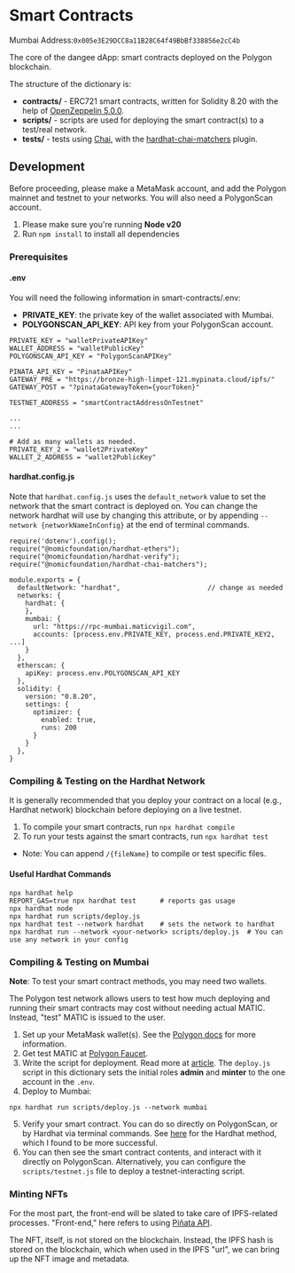 # Smart Contracts
Mumbai Address:```0x005e3E29DCC8a11B28C64f49BbBf338856e2cC4b```

The core of the dangee dApp: smart contracts deployed on the Polygon blockchain.

The structure of the dictionary is: 
- **contracts/** - ERC721 smart contracts, written for Solidity 8.20 with the help of [OpenZeppelin 5.0.0](https://www.openzeppelin.com/contractsv).
- **scripts/** - scripts are used for deploying the smart contract(s) to a test/real network.
- **tests/** - tests using [Chai](https://www.chaijs.com), with the [hardhat-chai-matchers](https://hardhat.org/hardhat-chai-matchers/docs/reference) plugin. 

## Development
Before proceeding, please make a MetaMask account, and add the Polygon mainnet and testnet to your networks. You will also need a PolygonScan account.
1. Please make sure you're running  **Node v20**
2. Run ```npm install``` to install all dependencies

### Prerequisites
#### .env
You will need the following information in smart-contracts/.env:

- **PRIVATE_KEY**: the private key of the wallet associated with Mumbai.
- **POLYGONSCAN_API_KEY**: API key from your PolygonScan account.

```shell
PRIVATE_KEY = "walletPrivateAPIKey"
WALLET_ADDRESS = "walletPublicKey"
POLYGONSCAN_API_KEY = "PolygonScanAPIKey"

PINATA_API_KEY = "PinataAPIKey"
GATEWAY_PRE = "https://bronze-high-limpet-121.mypinata.cloud/ipfs/"
GATEWAY_POST = "?pinataGatewayToken={yourToken}"

TESTNET_ADDRESS = "smartContractAddressOnTestnet"

...
...

# Add as many wallets as needed.
PRIVATE_KEY_2 = "wallet2PrivateKey"
WALLET_2_ADDRESS = "wallet2PublicKey"
```

#### hardhat.config.js
Note that ```hardhat.config.js``` uses the ```default_network``` value to set the
network that the smart contract is deployed on. You can change the network hardhat will
use by changing this attribute, or by appending ```--network {networkNameInConfig}``` 
at the end of terminal commands.
```shell
require('dotenv').config();
require("@nomicfoundation/hardhat-ethers");
require("@nomicfoundation/hardhat-verify");
require("@nomicfoundation/hardhat-chai-matchers");

module.exports = {
  defaultNetwork: "hardhat",                      // change as needed 
  networks: {
    hardhat: {
    },
    mumbai: {
      url: "https://rpc-mumbai.maticvigil.com",
      accounts: [process.env.PRIVATE_KEY, process.end.PRIVATE_KEY2, ...]
    }
  },
  etherscan: {
    apiKey: process.env.POLYGONSCAN_API_KEY
  },
  solidity: {
    version: "0.8.20",
    settings: {
      optimizer: {
        enabled: true,
        runs: 200
      }
    }
  },
}
```

### Compiling & Testing on the Hardhat Network
It is generally recommended that you deploy your contract on a local (e.g., Hardhat network) blockchain
before deploying on a live testnet.
1. To compile your smart contracts, run ```npx hardhat compile```
2. To run your tests against the smart contracts, run ```npx hardhat test```

- Note: You can append ```/{fileName}``` to compile or test specific files.

#### Useful Hardhat Commands
```shell
npx hardhat help
REPORT_GAS=true npx hardhat test      # reports gas usage
npx hardhat node
npx hardhat run scripts/deploy.js     
npx hardhat test --network hardhat    # sets the network to hardhat
npx hardhat run --network <your-network> scripts/deploy.js  # You can use any network in your config
```

### Compiling & Testing on Mumbai
**Note**: To test your smart contract methods, you may need two wallets.

The Polygon test network allows users to test how much deploying and running 
their smart contracts may cost without needing actual MATIC. Instead, "test" MATIC
is issued to the user.

1. Set up your MetaMask wallet(s). See the [Polygon docs](https://docs.polygon.technology/tools/wallets/metamask/add-polygon-network/#mainnet_1) for more information.
2. Get test MATIC at [Polygon Faucet](https://faucet.polygon.technology/).
3. Write the script for deployment. Read more at [article](https://medium.com/@yuvrajkakkar1/deploying-a-smart-contract-on-the-polygon-test-network-9071d5614cd3).
The ```deploy.js``` script in this dictionary sets the initial roles **admin** and **minter** to
the one account in the ```.env```.
4. Deploy to Mumbai:
```script
npx hardhat run scripts/deploy.js --network mumbai
```
5. Verify your smart contract. You can do so directly on PolygonScan, or by Hardhat via terminal commands. See [here](https://hardhat.org/hardhat-runner/plugins/nomicfoundation-hardhat-verify)
for the Hardhat method, which I found to be more successful.
6. You can then see the smart contract contents, and interact with it directly on PolygonScan. Alternatively, you can configure
the ```scripts/testnet.js``` file to deploy a testnet-interacting script.

### Minting NFTs 
For the most part, the front-end will be slated to take care of IPFS-related processes. "Front-end," here refers to using 
[Piñata API](https://www.pinata.cloud). 

The NFT, itself, is not stored on the blockchain. Instead, the IPFS hash is stored on the
blockchain, which when used in the IPFS "url", we can bring up the NFT image and metadata.



